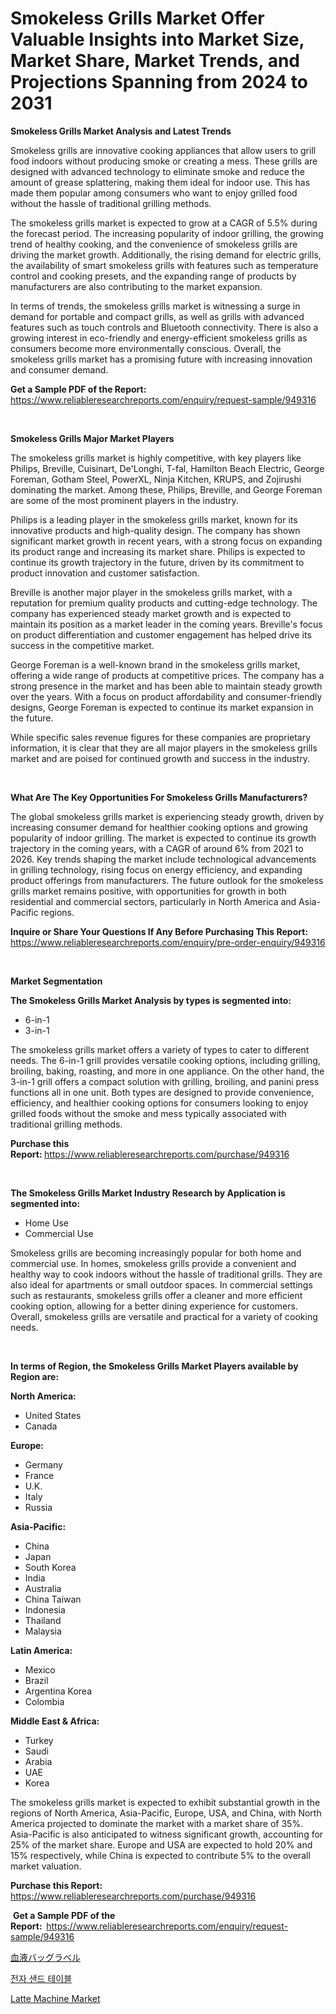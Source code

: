 <p><h1>Smokeless Grills Market Offer Valuable Insights into Market Size, Market Share, Market Trends, and Projections Spanning from 2024 to 2031</h1></p><p><strong>Smokeless Grills Market Analysis and Latest Trends</strong></p>
<p><p>Smokeless grills are innovative cooking appliances that allow users to grill food indoors without producing smoke or creating a mess. These grills are designed with advanced technology to eliminate smoke and reduce the amount of grease splattering, making them ideal for indoor use. This has made them popular among consumers who want to enjoy grilled food without the hassle of traditional grilling methods.</p><p>The smokeless grills market is expected to grow at a CAGR of 5.5% during the forecast period. The increasing popularity of indoor grilling, the growing trend of healthy cooking, and the convenience of smokeless grills are driving the market growth. Additionally, the rising demand for electric grills, the availability of smart smokeless grills with features such as temperature control and cooking presets, and the expanding range of products by manufacturers are also contributing to the market expansion.</p><p>In terms of trends, the smokeless grills market is witnessing a surge in demand for portable and compact grills, as well as grills with advanced features such as touch controls and Bluetooth connectivity. There is also a growing interest in eco-friendly and energy-efficient smokeless grills as consumers become more environmentally conscious. Overall, the smokeless grills market has a promising future with increasing innovation and consumer demand.</p></p>
<p><strong>Get a Sample PDF of the Report:&nbsp;</strong> <a href="https://www.reliableresearchreports.com/enquiry/request-sample/949316">https://www.reliableresearchreports.com/enquiry/request-sample/949316</a></p>
<p>&nbsp;</p>
<p><strong>Smokeless Grills Major Market Players</strong></p>
<p><p>The smokeless grills market is highly competitive, with key players like Philips, Breville, Cuisinart, De'Longhi, T-fal, Hamilton Beach Electric, George Foreman, Gotham Steel, PowerXL, Ninja Kitchen, KRUPS, and Zojirushi dominating the market. Among these, Philips, Breville, and George Foreman are some of the most prominent players in the industry.</p><p>Philips is a leading player in the smokeless grills market, known for its innovative products and high-quality design. The company has shown significant market growth in recent years, with a strong focus on expanding its product range and increasing its market share. Philips is expected to continue its growth trajectory in the future, driven by its commitment to product innovation and customer satisfaction.</p><p>Breville is another major player in the smokeless grills market, with a reputation for premium quality products and cutting-edge technology. The company has experienced steady market growth and is expected to maintain its position as a market leader in the coming years. Breville's focus on product differentiation and customer engagement has helped drive its success in the competitive market.</p><p>George Foreman is a well-known brand in the smokeless grills market, offering a wide range of products at competitive prices. The company has a strong presence in the market and has been able to maintain steady growth over the years. With a focus on product affordability and consumer-friendly designs, George Foreman is expected to continue its market expansion in the future.</p><p>While specific sales revenue figures for these companies are proprietary information, it is clear that they are all major players in the smokeless grills market and are poised for continued growth and success in the industry.</p></p>
<p>&nbsp;</p>
<p><strong>What Are The Key Opportunities For Smokeless Grills Manufacturers?</strong></p>
<p><p>The global smokeless grills market is experiencing steady growth, driven by increasing consumer demand for healthier cooking options and growing popularity of indoor grilling. The market is expected to continue its growth trajectory in the coming years, with a CAGR of around 6% from 2021 to 2026. Key trends shaping the market include technological advancements in grilling technology, rising focus on energy efficiency, and expanding product offerings from manufacturers. The future outlook for the smokeless grills market remains positive, with opportunities for growth in both residential and commercial sectors, particularly in North America and Asia-Pacific regions.</p></p>
<p><strong>Inquire or Share Your Questions If Any Before Purchasing This Report:</strong> <a href="https://www.reliableresearchreports.com/enquiry/pre-order-enquiry/949316">https://www.reliableresearchreports.com/enquiry/pre-order-enquiry/949316</a></p>
<p>&nbsp;</p>
<p><strong>Market Segmentation</strong></p>
<p><strong>The Smokeless Grills Market Analysis by types is segmented into:</strong></p>
<p><ul><li>6​-in-1</li><li>3​-in-1</li></ul></p>
<p><p>The smokeless grills market offers a variety of types to cater to different needs. The 6-in-1 grill provides versatile cooking options, including grilling, broiling, baking, roasting, and more in one appliance. On the other hand, the 3-in-1 grill offers a compact solution with grilling, broiling, and panini press functions all in one unit. Both types are designed to provide convenience, efficiency, and healthier cooking options for consumers looking to enjoy grilled foods without the smoke and mess typically associated with traditional grilling methods.</p></p>
<p><strong>Purchase this Report:&nbsp;</strong><a href="https://www.reliableresearchreports.com/purchase/949316">https://www.reliableresearchreports.com/purchase/949316</a></p>
<p>&nbsp;</p>
<p><strong>The Smokeless Grills Market Industry Research by Application is segmented into:</strong></p>
<p><ul><li>Home Use</li><li>Commercial Use</li></ul></p>
<p><p>Smokeless grills are becoming increasingly popular for both home and commercial use. In homes, smokeless grills provide a convenient and healthy way to cook indoors without the hassle of traditional grills. They are also ideal for apartments or small outdoor spaces. In commercial settings such as restaurants, smokeless grills offer a cleaner and more efficient cooking option, allowing for a better dining experience for customers. Overall, smokeless grills are versatile and practical for a variety of cooking needs.</p></p>
<p>&nbsp;</p>
<p><strong>In terms of Region, the Smokeless Grills Market Players available by Region are:</strong></p>
<p>
    <p> <strong> North America: </strong>
        <ul>
            <li>United States</li>
            <li>Canada</li>
        </ul>
        </p> 
    <p> <strong> Europe: </strong>
        <ul>
            <li>Germany</li>
            <li>France</li>
            <li>U.K.</li>
            <li>Italy</li>
            <li>Russia</li>
        </ul>
        </p> 
    <p> <strong> Asia-Pacific: </strong>
        <ul>
            <li>China</li>
            <li>Japan</li>
            <li>South Korea</li>
            <li>India</li>
            <li>Australia</li>
            <li>China Taiwan</li>
            <li>Indonesia</li>
            <li>Thailand</li>
            <li>Malaysia</li>
        </ul>
        </p> 
    <p> <strong> Latin America: </strong>
        <ul>
            <li>Mexico</li>
            <li>Brazil</li>
            <li>Argentina Korea</li>
            <li>Colombia</li>
        </ul>
        </p> 
    <p> <strong> Middle East & Africa: </strong>
        <ul>
            <li>Turkey</li>
            <li>Saudi</li>
            <li>Arabia</li>
            <li>UAE</li>
            <li>Korea</li>
        </ul>
    </p>
    </p>
<p><p>The smokeless grills market is expected to exhibit substantial growth in the regions of North America, Asia-Pacific, Europe, USA, and China, with North America projected to dominate the market with a market share of 35%. Asia-Pacific is also anticipated to witness significant growth, accounting for 25% of the market share. Europe and USA are expected to hold 20% and 15% respectively, while China is expected to contribute 5% to the overall market valuation.</p></p>
<p><strong>Purchase this Report: </strong><a href="https://www.reliableresearchreports.com/purchase/949316">https://www.reliableresearchreports.com/purchase/949316</a></p>
<p>&nbsp;<strong>Get a Sample PDF of the Report:&nbsp;&nbsp;</strong><a href="https://www.reliableresearchreports.com/enquiry/request-sample/949316">https://www.reliableresearchreports.com/enquiry/request-sample/949316</a></p>
<p><strong></strong></p>
<p><p><a href="https://medium.com/@gregost89076vddcv/%E8%A1%80%E6%B6%B2%E3%83%90%E3%83%83%E3%82%B0%E3%83%A9%E3%83%99%E3%83%AB%E5%B8%82%E5%A0%B4-2031%E5%B9%B4%E3%81%BE%E3%81%A7%E3%81%AE%E3%83%88%E3%83%AC%E3%83%B3%E3%83%89-%E4%BA%88%E6%B8%AC-%E3%81%8A%E3%82%88%E3%81%B3%E7%AB%B6%E4%BA%89%E5%88%86%E6%9E%90-3a6e7b071a7d">血液バッグラベル</a></p><p><a href="https://medium.com/@dallasrrellwg/%EC%A0%84%EC%9E%90-%EB%AA%A8%EB%9E%98-%EC%83%81-market-size-%EC%8B%9C%EC%9E%A5-%EC%A0%84%EB%A7%9D-%EB%B0%8F-%EC%8B%9C%EC%9E%A5-%EC%98%88%EC%B8%A1-2024%EB%85%84%EB%B6%80%ED%84%B0-2031%EB%85%84%EA%B9%8C%EC%A7%80-0812c9252478">전자 샌드 테이블</a></p><p><a href="https://github.com/moyahfrancoestellec51j635wcx/Market-Research-Report-List-1/blob/main/latte-machine-market.md">Latte Machine Market</a></p></p>